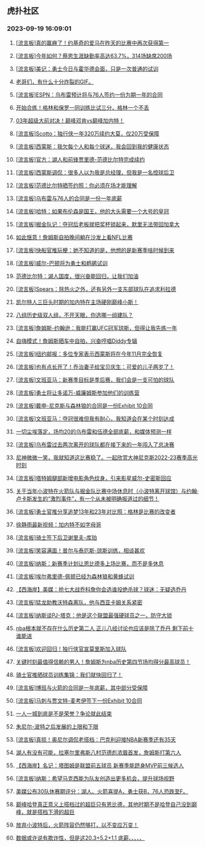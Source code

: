 ## 虎扑社区 
### 2023-09-19 16:09:01

1. [[流言板]真的赢麻了！约基奇的爱马在昨天的比赛中再次获得第一](https://bbs.hupu.com/62155108.html)

2. [[流言板]今年如何？蔡恩生涯缺勤率高达63.7%，314场缺席200场](https://bbs.hupu.com/62154555.html)

3. [[流言板]美记：勇士今日与霍华德会面，只是一次普通的试训](https://bbs.hupu.com/62153465.html)

4. [老哥们，有什么十分炸裂的GIF。](https://bbs.hupu.com/62152701.html)

5. [[流言板]ESPN：乌布雷预计将与76人签约一份为期一年的合同](https://bbs.hupu.com/62152597.html)

6. [开始合练！格林和保罗一同训练比试三分，格林一个不丢](https://bbs.hupu.com/62152914.html)

7. [03年超级大前对决！巅峰邓肯vs巅峰加内特！](https://bbs.hupu.com/62153140.html)

8. [[流言板]Scotto：独行侠一年320万续约大莫，仅20万受保障](https://bbs.hupu.com/62154961.html)

9. [[流言板]西蒙斯：我欠每个人和每个球迷，我会回到我的健康状态](https://bbs.hupu.com/62154880.html)

10. [[流言板]官方：湖人和前锋贾里德-范德比尔特完成续约](https://bbs.hupu.com/62152373.html)

11. [[流言板]西蒙斯调侃：很多人以为我是总经理，但我是一名控球后卫](https://bbs.hupu.com/62153845.html)

12. [[流言板]范德比尔特晒签约照：你必须在场才能理解](https://bbs.hupu.com/62152555.html)

13. [[流言板]乌布雷与76人的合同是一份一年底薪](https://bbs.hupu.com/62156042.html)

14. [[流言板]哈特：如果布伦森是国王，他的大头需要一个大号的皇冠](https://bbs.hupu.com/62152784.html)

15. [[流言板]掘金队记：夺冠后老板就把奖杯锁起来，默里无法带回加拿大](https://bbs.hupu.com/62153619.html)

16. [如此惬意！詹姆斯自拍晚间躺在沙发上看NFL比赛](https://bbs.hupu.com/62153073.html)

17. [[流言板]快船官推玩梗：她不知道的是，他想的是新赛季啥时候到来](https://bbs.hupu.com/62152448.html)

18. [[流言板]威尔-巴顿将为勇士和鹈鹕试训](https://bbs.hupu.com/62156474.html)

19. [范德比尔特：湖人国度，很兴奋能回归，让我们加油](https://bbs.hupu.com/62152342.html)

20. [[流言板]Spears：除热火之外，还有另外一支东部球队在追求利拉德](https://bbs.hupu.com/62156091.html)

21. [凯尔特人三巨头时期的加内特在主场硬刚巅峰小斯！](https://bbs.hupu.com/62153195.html)

22. [八组历史级双人组，不开天眼，你选哪一组建队？](https://bbs.hupu.com/62153911.html)

23. [[流言板]詹姆斯-约翰逊：我能打赢UFC冠军琼斯，但得让我先练一年](https://bbs.hupu.com/62154697.html)

24. [自嗨模式！詹姆斯晒车中自拍，兴奋哼唱Diddy专辑](https://bbs.hupu.com/62152945.html)

25. [[流言板]纽约邮报：多位专家表示西蒙斯将在今年11月完全恢复](https://bbs.hupu.com/62156138.html)

26. [[流言板]也有点长开了！乔治妻子给宝贝庆生：可爱的儿子两岁了！](https://bbs.hupu.com/62154786.html)

27. [[流言板]文班亚马：新赛季目标是季后赛，我们会是一支可怕的球队](https://bbs.hupu.com/62154014.html)

28. [[流言板]勇士将让多诺万-威廉姆斯参加他们的训练营](https://bbs.hupu.com/62156377.html)

29. [[流言板]戴申-尼克斯与森林狼的合同是一份Exhibit 10合同](https://bbs.hupu.com/62156278.html)

30. [[流言板]文班亚马：夺冠很难但我有耐心，我知道会在某个时刻达成](https://bbs.hupu.com/62154632.html)

31. [一切尘埃落定，场均20的乌布雷和伍德全部底薪，和媒体预测一样](https://bbs.hupu.com/62154241.html)

32. [[流言板]乌布雷过去两次离开的球队都在接下来的一年闯入了总决赛](https://bbs.hupu.com/62154614.html)

33. [尼神微微一笑，我就知道这比赛稳了。一起欣赏大神尼克斯2022-23赛季高光时刻](https://bbs.hupu.com/62148300.html)

34. [[流言板]塔特姆腿部新增电影角色纹身，引来影星威尔-史密斯回应](https://bbs.hupu.com/62154592.html)

35. [关于当年小波特在火箭队与掘金队比赛中场休息时（小波特离开球馆）与约翰·卢卡斯发生的“激烈事件”，有一个从未被明确报道过的细节！](https://bbs.hupu.com/62152268.html)

36. [[流言板]勇士官推分享追梦13年和23年对比照：格林是比赛的改变者](https://bbs.hupu.com/62154383.html)

37. [徐静雨最新视频：加内特不如字母哥](https://bbs.hupu.com/62155334.html)

38. [[流言板]骑士签下后卫谢里夫-库珀](https://bbs.hupu.com/62156541.html)

39. [[流言板]笑容满面！普尔与泰厄斯-琼斯训练，相谈甚欢](https://bbs.hupu.com/62154886.html)

40. [[流言板]纳斯：新赛季计划让恩比德多上场比赛，而不是多休息](https://bbs.hupu.com/62154189.html)

41. [[流言板]埃尔弗里德-佩顿已经为森林狼和黄蜂试训](https://bbs.hupu.com/62156503.html)

42. [【西海岸】美媒：抢七大战乔科詹你会选谁投绝杀球？球迷：无疑选乔丹](https://bbs.hupu.com/62155787.html)

43. [[流言板]猛龙助教沃特森离队，他与西亚卡姆关系紧密](https://bbs.hupu.com/62156246.html)

44. [[流言板]纳斯谈PJ-塔克：他是这个联盟最强硬球员之一，防守大锁](https://bbs.hupu.com/62154488.html)

45. [nba根本就不存在什么历史第二人  正儿八经讨论也应该是除了乔丹  剩下前十谁能进](https://bbs.hupu.com/62155924.html)

46. [[流言板]欢迎回归！独行侠官宣莫里斯加入球队](https://bbs.hupu.com/62154814.html)

47. [关键时刻最值得信赖的男人！詹姆斯为nba历史第四节场均得分最高球员！](https://bbs.hupu.com/62156584.html)

48. [骑士官推晒球员训练集锦：我们就快回归了！](https://bbs.hupu.com/62155606.html)

49. [[流言板]博班与火箭的合同是一年底薪，其中部分受保障](https://bbs.hupu.com/62156186.html)

50. [[流言板]马刺与贾文特-麦考伊签下一份Exhibit 10合同](https://bbs.hupu.com/62156608.html)

51. [一人一城到底是不是荣誉？争论就此结束](https://bbs.hupu.com/62155698.html)

52. [朱尼尔-波特之后发展的上限和下限](https://bbs.hupu.com/62155659.html)

53. [[流言板]真损！奥尼尔调侃老搭档：巴克利迎接NBA新赛季还有35天](https://bbs.hupu.com/62155025.html)

54. [湖人有没有可能，拉塞尔里弗斯八村范德彪浓眉首发，詹姆斯打第六人](https://bbs.hupu.com/62156571.html)

55. [【西海岸】名记：塔图姆是联盟前五球员 新赛季能跻身MVP前三候选人](https://bbs.hupu.com/62156164.html)

56. [[流言板]纳斯：希望马克西能为队友创造出更多机会，提升球场视野](https://bbs.hupu.com/62154359.html)

57. [美媒公布30队休赛期评分：湖人、火箭喜提A，勇士获B，76人恐跌至F。](https://bbs.hupu.com/62154922.html)

58. [巅峰哈登真正意义上搭档过的超巨只有恩比德，其他时期不是哈登自己没到巅峰，就是搭档下滑的超巨](https://bbs.hupu.com/62156094.html)

59. [放弃小波特后，火箭阵容仍然够打，以不变应万变！](https://bbs.hupu.com/62154557.html)

60. [数据或许说有欺诈性，但是这20.3+5.2+1.1  底薪、、、、、](https://bbs.hupu.com/62156387.html)

